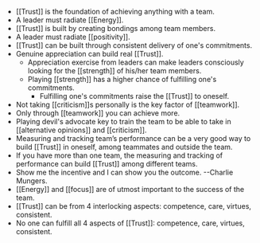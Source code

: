- [[Trust]] is the foundation of achieving anything with a team.
- A leader must radiate [[Energy]].
- [[Trust]] is built by creating bondings among team members.
- A leader must radiate  [[positivity]].
- [[Trust]] can be built through consistent delivery of one's commitments. 
- Genuine appreciation can build real [[Trust]].
    - Appreciation exercise from leaders can make leaders consciously looking for the [[strength]] of his/her team members.
    - Playing [[strength]] has a higher chance of fulfilling one's commitments.
        - Fulfilling one's commitments raise the [[Trust]] to oneself.
- Not taking [[criticism]]s personally is the key factor of [[teamwork]].
- Only through [[teamwork]] you can achieve more.
- Playing devil's advocate key to train the team to be able to take in [[alternative opinions]] and [[criticism]].
- Measuring and tracking team’s performance can be a very good way to build [[Trust]] in oneself, among teammates and outside the team.
- If you have more than one team, the measuring and tracking of performance can build [[Trust]] among different teams.
- Show me the incentive and I can show you the outcome. --Charlie Mungers.
- [[Energy]] and [[focus]] are of utmost important to the success of the team.
- [[Trust]] can be from 4 interlocking aspects: competence, care, virtues, consistent.
- No one can fulfill all 4 aspects of [[Trust]]: competence, care, virtues, consistent.
